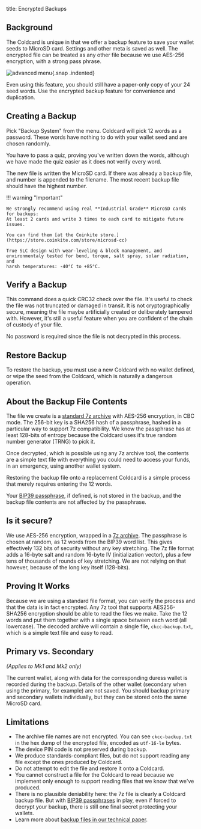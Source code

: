 title: Encrypted Backups

## Background

The Coldcard is unique in that we offer a backup feature to save your wallet seeds
to MicroSD card. Settings and other meta is saved as well. The encrypted file can be
treated as any other file because we use AES-256 encryption, with a strong pass phrase.

![advanced menu](img/snap-backup.png){.snap .indented}

Even using this feature, you should still have a paper-only copy
of your 24 seed words. Use the encrypted backup feature for convenience
and duplication.

## Creating a Backup

Pick "Backup System" from the menu. Coldcard will pick 12 words as a password. 
These words have nothing to do with your wallet seed and are chosen randomly.

You have to pass a quiz, proving you've written down the words, although we
have made the quiz easier as it does not verify every word.

The new file is written the MicroSD card. If there was already a backup file,
and number is appended to the filename. The most recent backup file should
have the highest number.

!!! warning "Important"

    We strongly recommend using real **Industrial Grade** MicroSD cards for backups:
	At least 2 cards and write 3 times to each card to mitigate future issues.

    You can find them [at the Coinkite store.](https://store.coinkite.com/store/microsd-cc)

	True SLC design with wear-leveling & block management, and 
	environmentaly tested for bend, torque, salt spray, solar radiation, and
	harsh temperatures: -40°C to +85°C.

## Verify a Backup

This command does a quick CRC32 check over the file. It's useful
to check the file was not truncated or damaged in transit. It is
not cryptographically secure, meaning the file maybe artificially
created or deliberately tampered with. However, it's still a useful
feature when you are confident of the chain of custody of your file.

No password is required since the file is not decrypted in this
process.

## Restore Backup

To restore the backup, you must use a new Coldcard with no wallet
defined, or wipe the seed from the Coldcard, which is naturally a
dangerous operation.


## About the Backup File Contents

The file we create is a [standard 7z archive](https://en.wikipedia.org/wiki/7z)
with AES-256 encryption, in CBC mode. The 256-bit key is a SHA256 hash of a passphrase,
hashed in a particular way to support 7z compatibility. We know
the passphrase has at least 128-bits of entropy because the Coldcard
uses it's true random number generator (TRNG) to pick it.

Once decrypted, which is possible using any 7z archive tool, the
contents are a simple text file with everything you could need to
access your funds, in an emergency, using another wallet system.

Restoring the backup file onto a replacement Coldcard is a simple
process that merely requires entering the 12 words.

Your [BIP39 passphrase](passphrase), if defined, is not stored in the backup,
and the backup file contents are not affected by the passphrase.

## Is it secure?

We use AES-256 encryption, wrapped in a [7z archive](https://en.wikipedia.org/wiki/7z).
The passphrase is chosen at random, as 12 words from the BIP39 word list.  This
gives effectively 132 bits of security without any key stretching.
The 7z file format adds a 16-byte salt and random 16-byte IV
(initialization vector), plus a few tens of thousands of rounds of key stretching.
We are not relying on that however, because of the long key itself
(128-bits).

## Proving It Works

Because we are using a standard file format, you can verify the
process and that the data is in fact encrypted. Any 7z tool that
supports AES256-SHA256 encryption should be able to read the files
we make. Take the 12 words and put them together with a single space
between each word (all lowercase). The decoded archive will contain
a single file, `ckcc-backup.txt`, which is a simple text file and
easy to read.

## Primary vs. Secondary

_(Applies to Mk1 and Mk2 only)_

The current wallet, along with data for the corresponding duress
wallet is recorded during the backup. Details of the other wallet
(secondary when using the primary, for example) are not saved. You
should backup primary and secondary wallets individually, but they
can be stored onto the same MicroSD card.

## Limitations


- The archive file names are not encrypted. You can see `ckcc-backup.txt` in
  the hex dump of the encrypted file, encoded as `utf-16-le` bytes.
- The device PIN code is not preserved during backup.
- We produce standards-compliant files, but do not support reading any
  file except the ones produced by Coldcard.
- Do not attempt to edit the file and restore it onto a Coldcard.
- You cannot construct a file for the Coldcard to read because we implement only
  enough to support reading files that we know that we've produced.
- There is no plausible deniability here: the 7z file is clearly a Coldcard backup file.
  But with [BIP39 passphrases](passphrase) in play, even if forced to decrypt your backup,
  there is still one final secret protecting your wallets.
- Learn more about [backup files in our technical paper]({{DOCS}}/backup-files.md).



